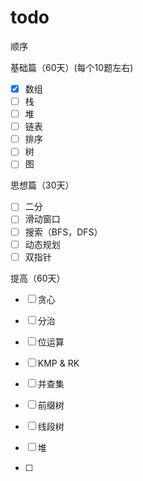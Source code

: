 # todo

顺序

基础篇（60天）(每个10题左右)
- [x] 数组
- [ ] 栈
- [ ] 堆
- [ ] 链表
- [ ] 排序
- [ ] 树
- [ ] 图

思想篇（30天）

- [ ] 二分
- [ ] 滑动窗口
- [ ] 搜索（BFS，DFS）
- [ ] 动态规划
- [ ] 双指针

提高（60天）

- [ ] 贪心
- [ ] 分治
- [ ] 位运算
- [ ] KMP & RK
- [ ] 并查集
- [ ] 前缀树
- [ ] 线段树
- [ ] 堆

- [ ] 